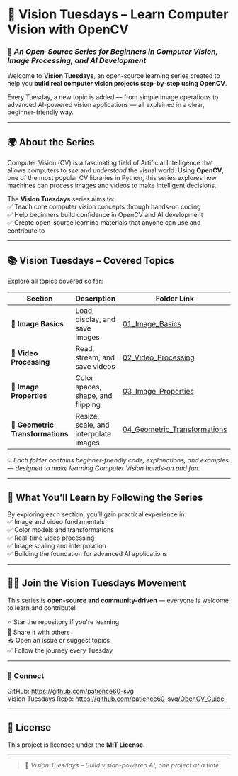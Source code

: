 # 🧠 Vision Tuesdays – Learn Computer Vision with OpenCV  

### 🎥 *An Open-Source Series for Beginners in Computer Vision, Image Processing, and AI Development*  

Welcome to **Vision Tuesdays**, an open-source learning series created to help you **build real computer vision projects step-by-step using OpenCV**.  

Every Tuesday, a new topic is added — from simple image operations to advanced AI-powered vision applications — all explained in a clear, beginner-friendly way.  

---

## 🌍 About the Series  

Computer Vision (CV) is a fascinating field of Artificial Intelligence that allows computers to *see* and *understand* the visual world. Using **OpenCV**, one of the most popular CV libraries in Python, this series explores how machines can process images and videos to make intelligent decisions.  

The **Vision Tuesdays** series aims to:  
✅ Teach core computer vision concepts through hands-on coding  
✅ Help beginners build confidence in OpenCV and AI development  
✅ Create open-source learning materials that anyone can use and contribute to  

---

## 📚 Vision Tuesdays – Covered Topics  

Explore all topics covered so far:

| Section | Description | Folder Link |
|----------|--------------|--------------|
| 📸 **Image Basics** | Load, display, and save images | [01_Image_Basics](./01_Image_Basics) |
| 🎥 **Video Processing** | Read, stream, and save videos | [02_Video_Processing](./02_Video_Processing) |
| 🎨 **Image Properties** | Color spaces, shape, and flipping | [03_Image_Properties](./03_Image_Properties) |
| 🧩 **Geometric Transformations** | Resize, scale, and interpolate images | [04_Geometric_Transformations](./04_Geometric_Transformations) |

💡 *Each folder contains beginner-friendly code, explanations, and examples — designed to make learning Computer Vision hands-on and fun.*

---

## 🧠 What You’ll Learn by Following the Series  

By exploring each section, you’ll gain practical experience in:  
✅ Image and video fundamentals  
✅ Color models and transformations  
✅ Real-time video processing  
✅ Image scaling and interpolation  
✅ Building the foundation for advanced AI applications  

---

## 👩‍💻 Join the Vision Tuesdays Movement  

This series is **open-source and community-driven** — everyone is welcome to learn and contribute!  

⭐ Star the repository if you're learning  
🔁 Share it with others  
📥 Open an issue or suggest topics  
✅ Follow the journey every Tuesday  

---

### 🔗 Connect  

GitHub: https://github.com/patience60-svg  
Vision Tuesdays Repo: https://github.com/patience60-svg/OpenCV_Guide  

---

## 🏁 License  
This project is licensed under the **MIT License**.

---

> 🚀 *Vision Tuesdays – Build vision-powered AI, one project at a time.*
